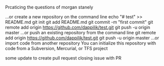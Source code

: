 Prcaticing the questions of morgan stanely



…or create a new repository on the command line
echo "# test" >> README.md
git init
git add README.md
git commit -m "first commit"
git remote add origin https://github.com/dappilik/test.git
git push -u origin master
…or push an existing repository from the command line
git remote add origin https://github.com/dappilik/test.git
git push -u origin master
…or import code from another repository
You can initialize this repository with code from a Subversion, Mercurial, or TFS project

some update to create pull request
closing issue with PR
